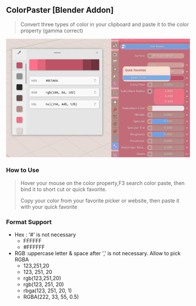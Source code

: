 ## ColorPaster [Blender Addon]

> Convert three types of color in your clipboard and paste it to the color property (gamma correct)

![](res/img.png)

### **How to Use**

> Hover your mouse on the color property,F3 search color paste, then bind it to short cut or quick favorite.
>
> Copy your color from your favorite picker or website, then paste it with your quick favorite

### Format Support

+ Hex : '#' is not necessary 
  + FFFFFF
  + \#FFFFFF
+ RGB :uppercase letter & space after ',' is not necessary. Allow to pick RGBA
  + 123,251,20
  + 123, 251, 20
  + rgb(123,251,20)
  + rgb(123, 251, 20)
  + rbga(123, 251, 20, 1)
  + RGBA(222, 33, 55, 0.5)

